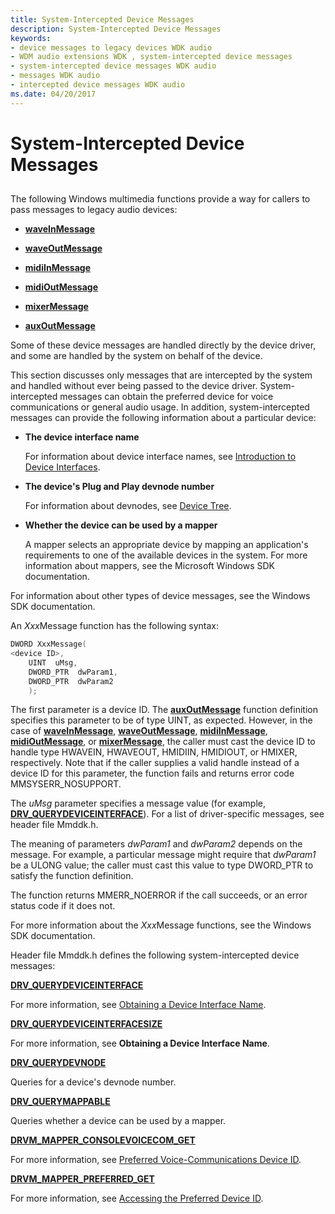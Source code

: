 ```yaml
---
title: System-Intercepted Device Messages
description: System-Intercepted Device Messages
keywords:
- device messages to legacy devices WDK audio
- WDM audio extensions WDK , system-intercepted device messages
- system-intercepted device messages WDK audio
- messages WDK audio
- intercepted device messages WDK audio
ms.date: 04/20/2017
---
```


# System-Intercepted Device Messages


## <span id="system_intercepted_device_messages"></span><span id="SYSTEM_INTERCEPTED_DEVICE_MESSAGES"></span>


The following Windows multimedia functions provide a way for callers to pass messages to legacy audio devices:

-   [**waveInMessage**](/previous-versions/dd743846(v=vs.85))

-   [**waveOutMessage**](/previous-versions/dd743865(v=vs.85))

-   [**midiInMessage**](/previous-versions/dd798457(v=vs.85))

-   [**midiOutMessage**](/previous-versions/dd798475(v=vs.85))

-   [**mixerMessage**](/previous-versions/dd757307(v=vs.85))

-   [**auxOutMessage**](/previous-versions/dd756716(v=vs.85))

Some of these device messages are handled directly by the device driver, and some are handled by the system on behalf of the device.

This section discusses only messages that are intercepted by the system and handled without ever being passed to the device driver. System-intercepted messages can obtain the preferred device for voice communications or general audio usage. In addition, system-intercepted messages can provide the following information about a particular device:

-   **The device interface name**

    For information about device interface names, see [Introduction to Device Interfaces](../install/overview-of-device-interface-classes.md).

-   **The device's Plug and Play devnode number**

    For information about devnodes, see [Device Tree](../kernel/device-tree.md).

-   **Whether the device can be used by a mapper**

    A mapper selects an appropriate device by mapping an application's requirements to one of the available devices in the system. For more information about mappers, see the Microsoft Windows SDK documentation.

For information about other types of device messages, see the Windows SDK documentation.

An *Xxx*Message function has the following syntax:

```cpp
DWORD XxxMessage(
<device ID>,
    UINT  uMsg,
    DWORD_PTR  dwParam1,
    DWORD_PTR  dwParam2
    );
```

The first parameter is a device ID. The [**auxOutMessage**](/previous-versions/dd756716(v=vs.85)) function definition specifies this parameter to be of type UINT, as expected. However, in the case of [**waveInMessage**](/previous-versions/dd743846(v=vs.85)), [**waveOutMessage**](/previous-versions/dd743865(v=vs.85)), [**midiInMessage**](/previous-versions/dd798457(v=vs.85)), [**midiOutMessage**](/previous-versions/dd798475(v=vs.85)), or [**mixerMessage**](/previous-versions/dd757307(v=vs.85)), the caller must cast the device ID to handle type HWAVEIN, HWAVEOUT, HMIDIIN, HMIDIOUT, or HMIXER, respectively. Note that if the caller supplies a valid handle instead of a device ID for this parameter, the function fails and returns error code MMSYSERR\_NOSUPPORT.

The *uMsg* parameter specifies a message value (for example, [**DRV\_QUERYDEVICEINTERFACE**](/previous-versions/windows/hardware/drivers/ff536363(v=vs.85))). For a list of driver-specific messages, see header file Mmddk.h.

The meaning of parameters *dwParam1* and *dwParam2* depends on the message. For example, a particular message might require that *dwParam1* be a ULONG value; the caller must cast this value to type DWORD\_PTR to satisfy the function definition.

The function returns MMERR\_NOERROR if the call succeeds, or an error status code if it does not.

For more information about the *Xxx*Message functions, see the Windows SDK documentation.

Header file Mmddk.h defines the following system-intercepted device messages:

[**DRV\_QUERYDEVICEINTERFACE**](/previous-versions/windows/hardware/drivers/ff536363(v=vs.85))

For more information, see [Obtaining a Device Interface Name](obtaining-a-device-interface-name.md).

[**DRV\_QUERYDEVICEINTERFACESIZE**](/previous-versions/windows/hardware/drivers/ff536364(v=vs.85))

For more information, see **Obtaining a Device Interface Name**.

[**DRV\_QUERYDEVNODE**](/previous-versions/windows/hardware/drivers/ff536365(v=vs.85))

Queries for a device's devnode number.

[**DRV\_QUERYMAPPABLE**](/previous-versions/windows/hardware/drivers/ff536366(v=vs.85))

Queries whether a device can be used by a mapper.

[**DRVM\_MAPPER\_CONSOLEVOICECOM\_GET**](/previous-versions/windows/hardware/drivers/ff536361(v=vs.85))

For more information, see [Preferred Voice-Communications Device ID](preferred-voice-communications-device-id.md).

[**DRVM\_MAPPER\_PREFERRED\_GET**](/previous-versions/windows/hardware/drivers/ff536362(v=vs.85))

For more information, see [Accessing the Preferred Device ID](accessing-the-preferred-device-id.md).

 

